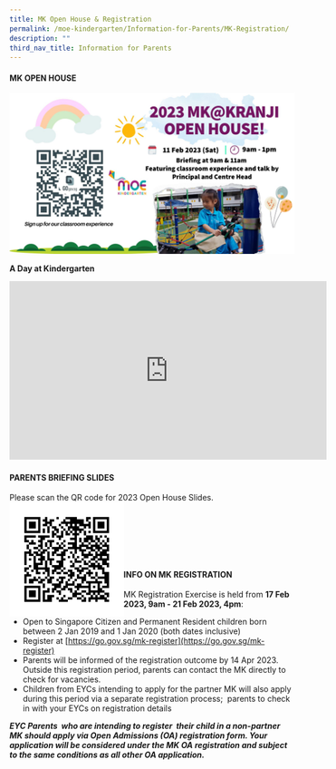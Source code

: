 ```yaml
---
title: MK Open House & Registration
permalink: /moe-kindergarten/Information-for-Parents/MK-Registration/
description: ""
third_nav_title: Information for Parents
---
```

#### **MK OPEN HOUSE**
![](/images/MOE%20Kindergarten/Information%20for%20Parents/Information%20for%20Parents/MK%20Open%20House%202023.jpg)

**A Day at Kindergarten**

<iframe width="560" height="315" src="https://www.youtube.com/embed/oaFqK_vLFYk" title="A Day at MK Kindergarten" frameborder="0" allow="accelerometer; autoplay; clipboard-write; encrypted-media; gyroscope; picture-in-picture; web-share" allowfullscreen></iframe>

#### **PARENTS BRIEFING SLIDES**<br>
Please scan the QR code for 2023 Open House Slides.
<img style="width:40%" align="left" src="/images/MKBriefingSlides.png">

<br><br><br><br><br>
#### **INFO ON MK REGISTRATION**

MK Registration Exercise is held from **17 Feb 2023, 9am - 21 Feb 2023, 4pm**:  
 
*  Open to Singapore Citizen and Permanent Resident children born between 2 Jan 2019 and 1 Jan 2020 (both dates inclusive)
*  Register at 
[https://go.gov.sg/mk-register](https://go.gov.sg/mk-register)  
* Parents will be informed of the registration outcome by 14 Apr 2023. Outside this registration period, parents can contact the MK directly to check for vacancies.
* Children from EYCs intending to apply for the partner MK will also apply during this period via a separate registration process;  parents to check in with your EYCs on registration details

_**EYC Parents  who are intending to register  their child in a non-partner MK should apply via Open Admissions (OA) registration form. Your application will be considered under the MK OA registration and subject to the same conditions as all other OA application.**_